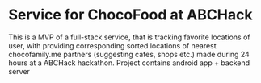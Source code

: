 # Service for ChocoFood at ABCHack
This is a MVP of a full-stack service, that is tracking favorite locations of user, with providing corresponding sorted locations of nearest chocofamily.me partners (suggesting cafes, shops etc.) made during 24 hours at a ABCHack hackathon. Project contains android app + backend server

